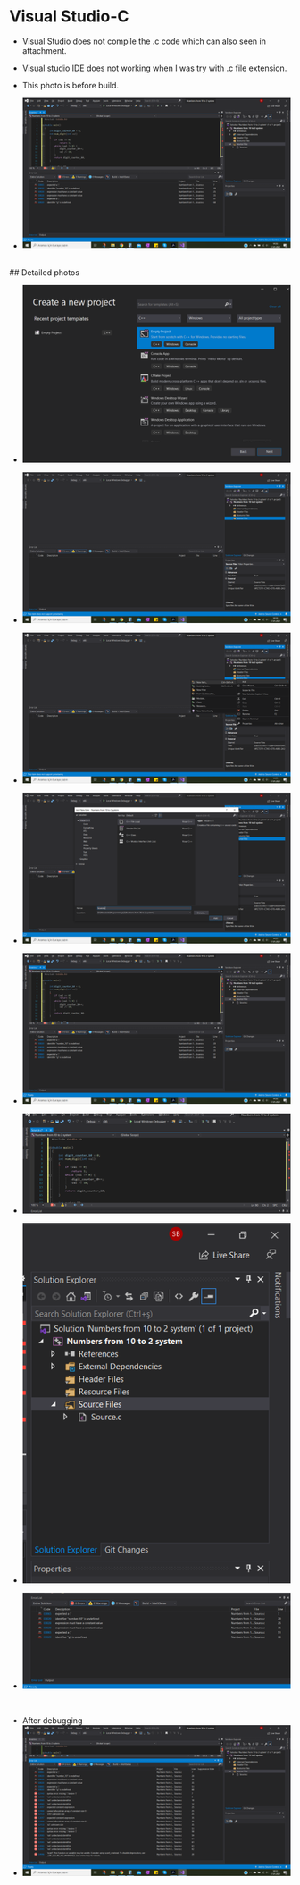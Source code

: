 # Visual Studio-C

+ Visual Studio does not compile the .c code which can also seen in attachment. 

+ Visual studio IDE does not working when I was try with .c file extension.

+ This photo is before build.
+ ![Compile file](2021-01-17_8.png)
<br/>
## Detailed photos

+ ![Compile file](2021-01-17-4.png)

+ ![Compile file](2021-01-17_5.png)

+ ![Compile file](2021-01-17_6.png)

+ ![Compile file](2021-01-17_7.png)

+ ![Compile File](2021-01-17_8.png)
+ ![Compile File](2021-01-17_8-2.png)
+ ![Compile File](2021-01-17_8-3.png)
+ ![Compile File](2021-01-17_8-4.png)

<br/>

+ After debugging
+ ![Compile File](2021-01-17_12.png)
